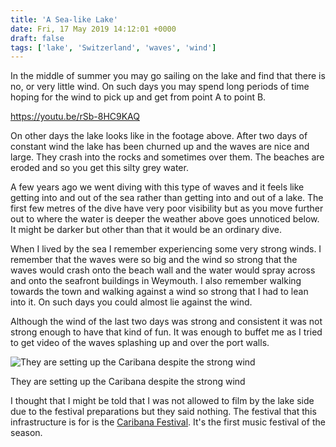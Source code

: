 ```yaml
---
title: 'A Sea-like Lake'
date: Fri, 17 May 2019 14:12:01 +0000
draft: false
tags: ['lake', 'Switzerland', 'waves', 'wind']
---
```


In the middle of summer you may go sailing on the lake and find that there is no, or very little wind. On such days you may spend long periods of time hoping for the wind to pick up and get from point A to point B.

https://youtu.be/rSb-8HC9KAQ

On other days the lake looks like in the footage above. After two days of constant wind the lake has been churned up and the waves are nice and large. They crash into the rocks and sometimes over them. The beaches are eroded and so you get this silty grey water.

A few years ago we went diving with this type of waves and it feels like getting into and out of the sea rather than getting into and out of a lake. The first few metres of the dive have very poor visibility but as you move further out to where the water is deeper the weather above goes unnoticed below. It might be darker but other than that it would be an ordinary dive.

When I lived by the sea I remember experiencing some very strong winds. I remember that the waves were so big and the wind so strong that the waves would crash onto the beach wall and the water would spray across and onto the seafront buildings in Weymouth. I also remember walking towards the town and walking against a wind so strong that I had to lean into it. On such days you could almost lie against the wind.

Although the wind of the last two days was strong and consistent it was not strong enough to have that kind of fun. It was enough to buffet me as I tried to get video of the waves splashing up and over the port walls.

![They are setting up the Caribana despite the strong wind](https://www.main-vision.com/richard/blog/wp-content/uploads/2019/05/img_2574-1024x768.jpg)

They are setting up the Caribana despite the strong wind

I thought that I might be told that I was not allowed to film by the lake side due to the festival preparations but they said nothing. The festival that this infrastructure is for is the [Caribana Festival](https://www.caribana-festival.ch/fr/). It's the first music festival of the season.